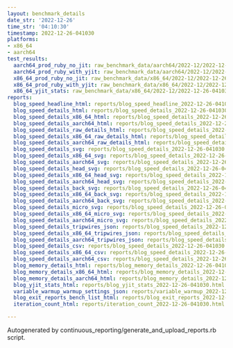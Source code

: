 ```yaml
---
layout: benchmark_details
date_str: '2022-12-26'
time_str: '04:10:30'
timestamp: 2022-12-26-041030
platforms:
- x86_64
- aarch64
test_results:
  aarch64_prod_ruby_no_jit: raw_benchmark_data/aarch64/2022-12/2022-12-26-041030_basic_benchmark_aarch64_prod_ruby_no_jit.json
  aarch64_prod_ruby_with_yjit: raw_benchmark_data/aarch64/2022-12/2022-12-26-041030_basic_benchmark_aarch64_prod_ruby_with_yjit.json
  x86_64_prod_ruby_no_jit: raw_benchmark_data/x86_64/2022-12/2022-12-26-041030_basic_benchmark_x86_64_prod_ruby_no_jit.json
  x86_64_prod_ruby_with_yjit: raw_benchmark_data/x86_64/2022-12/2022-12-26-041030_basic_benchmark_x86_64_prod_ruby_with_yjit.json
  x86_64_yjit_stats: raw_benchmark_data/x86_64/2022-12/2022-12-26-041030_basic_benchmark_x86_64_yjit_stats.json
reports:
  blog_speed_headline_html: reports/blog_speed_headline_2022-12-26-041030.html
  blog_speed_details_html: reports/blog_speed_details_2022-12-26-041030.html
  blog_speed_details_x86_64_html: reports/blog_speed_details_2022-12-26-041030.x86_64.html
  blog_speed_details_aarch64_html: reports/blog_speed_details_2022-12-26-041030.aarch64.html
  blog_speed_details_raw_details_html: reports/blog_speed_details_2022-12-26-041030.raw_details.html
  blog_speed_details_x86_64_raw_details_html: reports/blog_speed_details_2022-12-26-041030.x86_64.raw_details.html
  blog_speed_details_aarch64_raw_details_html: reports/blog_speed_details_2022-12-26-041030.aarch64.raw_details.html
  blog_speed_details_svg: reports/blog_speed_details_2022-12-26-041030.svg
  blog_speed_details_x86_64_svg: reports/blog_speed_details_2022-12-26-041030.x86_64.svg
  blog_speed_details_aarch64_svg: reports/blog_speed_details_2022-12-26-041030.aarch64.svg
  blog_speed_details_head_svg: reports/blog_speed_details_2022-12-26-041030.head.svg
  blog_speed_details_x86_64_head_svg: reports/blog_speed_details_2022-12-26-041030.x86_64.head.svg
  blog_speed_details_aarch64_head_svg: reports/blog_speed_details_2022-12-26-041030.aarch64.head.svg
  blog_speed_details_back_svg: reports/blog_speed_details_2022-12-26-041030.back.svg
  blog_speed_details_x86_64_back_svg: reports/blog_speed_details_2022-12-26-041030.x86_64.back.svg
  blog_speed_details_aarch64_back_svg: reports/blog_speed_details_2022-12-26-041030.aarch64.back.svg
  blog_speed_details_micro_svg: reports/blog_speed_details_2022-12-26-041030.micro.svg
  blog_speed_details_x86_64_micro_svg: reports/blog_speed_details_2022-12-26-041030.x86_64.micro.svg
  blog_speed_details_aarch64_micro_svg: reports/blog_speed_details_2022-12-26-041030.aarch64.micro.svg
  blog_speed_details_tripwires_json: reports/blog_speed_details_2022-12-26-041030.tripwires.json
  blog_speed_details_x86_64_tripwires_json: reports/blog_speed_details_2022-12-26-041030.x86_64.tripwires.json
  blog_speed_details_aarch64_tripwires_json: reports/blog_speed_details_2022-12-26-041030.aarch64.tripwires.json
  blog_speed_details_csv: reports/blog_speed_details_2022-12-26-041030.csv
  blog_speed_details_x86_64_csv: reports/blog_speed_details_2022-12-26-041030.x86_64.csv
  blog_speed_details_aarch64_csv: reports/blog_speed_details_2022-12-26-041030.aarch64.csv
  blog_memory_details_html: reports/blog_memory_details_2022-12-26-041030.html
  blog_memory_details_x86_64_html: reports/blog_memory_details_2022-12-26-041030.x86_64.html
  blog_memory_details_aarch64_html: reports/blog_memory_details_2022-12-26-041030.aarch64.html
  blog_yjit_stats_html: reports/blog_yjit_stats_2022-12-26-041030.html
  variable_warmup_warmup_settings_json: reports/variable_warmup_2022-12-26-041030.warmup_settings.json
  blog_exit_reports_bench_list_html: reports/blog_exit_reports_2022-12-26-041030.bench_list.html
  iteration_count_html: reports/iteration_count_2022-12-26-041030.html

---
```

Autogenerated by continuous_reporting/generate_and_upload_reports.rb script.
